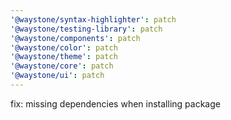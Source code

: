 ```yaml
---
'@waystone/syntax-highlighter': patch
'@waystone/testing-library': patch
'@waystone/components': patch
'@waystone/color': patch
'@waystone/theme': patch
'@waystone/core': patch
'@waystone/ui': patch
---
```


fix: missing dependencies when installing package
